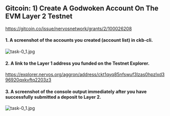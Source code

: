 ## Gitcoin: 1) Create A Godwoken Account On The EVM Layer 2 Testnet
https://gitcoin.co/issue/nervosnetwork/grants/2/100026208

#### 1. A screenshot of the accounts you created (account list) in ckb-cli.

![task-0_1.jpg](../img/task-1_1.png)

#### 2. A link to the Layer 1 address you funded on the Testnet Explorer.

https://explorer.nervos.org/aggron/address/ckt1qyq85nfswuf3lzas0hpzlxd396920qxkvftq2203z3


#### 3. A screenshot of the console output immediately after you have successfully submitted a deposit to Layer 2.

![task-0_1.jpg](../img/task-1_2.png)